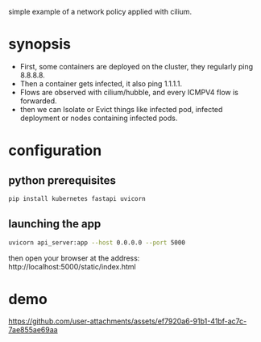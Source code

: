 simple example of a network policy applied with cilium.

# synopsis

* First, some containers are deployed on the cluster, they regularly ping 8.8.8.8.
* Then a container gets infected, it also ping 1.1.1.1.
* Flows are observed with cilium/hubble, and every ICMPV4 flow is forwarded.
* then we can Isolate or Evict things like infected pod, infected deployment or nodes containing infected pods.

# configuration

## python prerequisites

```bash
pip install kubernetes fastapi uvicorn
```
## launching the app

```bash
uvicorn api_server:app --host 0.0.0.0 --port 5000
```

then open your browser at the address: http://localhost:5000/static/index.html

# demo

https://github.com/user-attachments/assets/ef7920a6-91b1-41bf-ac7c-7ae855ae69aa

